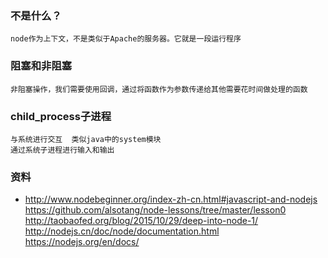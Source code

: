 ### 不是什么？
	node作为上下文，不是类似于Apache的服务器。它就是一段运行程序

### 阻塞和非阻塞

	非阻塞操作，我们需要使用回调，通过将函数作为参数传递给其他需要花时间做处理的函数

### child_process子进程

	与系统进行交互  类似java中的system模块
	通过系统子进程进行输入和输出
### 资料
* http://www.nodebeginner.org/index-zh-cn.html#javascript-and-nodejs
https://github.com/alsotang/node-lessons/tree/master/lesson0
http://taobaofed.org/blog/2015/10/29/deep-into-node-1/
http://nodejs.cn/doc/node/documentation.html
https://nodejs.org/en/docs/